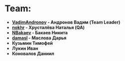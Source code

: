 # Team:
* **[VadimAndronov](https://github.com/VadimAndronov) - Андронов Вадим (Team Leader)**
* **[nokhr](https://github.com/nokhr) - Хрусталёва Наталья (QA)**
* **[NBakaev](https://github.com/NBakaev) - Бакаев Никита**
* **[damasl](https://github.com/damasl) - Маслова Дарья**
* **Кузьмин Тимофей**
* **Лукин Иван**
* **Коновалов Даниил**